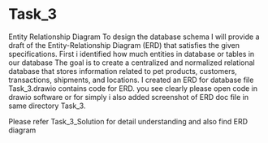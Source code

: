# Task_3
Entity Relationship Diagram
To design the database schema I will provide a draft of the Entity-Relationship Diagram (ERD) that satisfies the given specifications.
First i identified how much entities in database or tables in our database 
The goal is to create a centralized and normalized relational database that stores information related to pet products, customers, transactions, shipments, and locations.
I created an ERD for database 
file Task_3.drawio   contains code for ERD. you see clearly please open code in drawio software or for simply i also added screenshot of ERD doc file in same directory Task_3.

Please refer Task_3_Solution for detail understanding and also find ERD diagram

